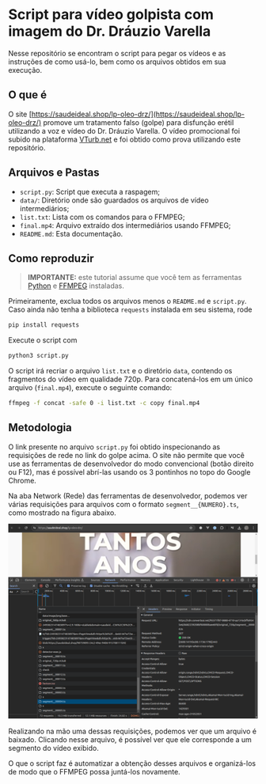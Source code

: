 # Script para vídeo golpista com imagem do Dr. Dráuzio Varella

Nesse repositório se encontram o script para pegar os vídeos e as instruções de
como usá-lo, bem como os arquivos obtidos em sua execução.

## O que é

O site
[https://saudeideal.shop/lp-oleo-drz/](https://saudeideal.shop/lp-oleo-drz/)
promove um tratamento falso (golpe) para disfunção erétil utilizando a voz e
vídeo do Dr. Dráuzio Varella. O vídeo promocional foi subido na plataforma
[VTurb.net](https://vturb.com.br/) e foi obtido como prova utilizando este
repositório.

## Arquivos e Pastas

- `script.py`: Script que executa a raspagem;
- `data/`: Diretório onde são guardados os arquivos de vídeo intermediários;
- `list.txt`: Lista com os comandos para o FFMPEG;
- `final.mp4`: Arquivo extraído dos intermediários usando FFMPEG;
- `README.md`: Esta documentação.

## Como reproduzir

> **IMPORTANTE:** este tutorial assume que você tem as ferramentas
> [Python](https://python.org) e [FFMPEG](https://ffmpeg.org/) instaladas.

Primeiramente, exclua todos os arquivos menos o `README.md` e `script.py`. Caso
ainda não tenha a biblioteca `requests` instalada em seu sistema, rode

```bash
pip install requests
```

Execute o script com

```bash
python3 script.py
```

O script irá recriar o arquivo `list.txt` e o diretório `data`, contendo os
fragmentos do vídeo em qualidade 720p. Para concatená-los em um único arquivo
(`final.mp4`), execute o seguinte comando:

```bash
ffmpeg -f concat -safe 0 -i list.txt -c copy final.mp4
```

## Metodologia

O link presente no arquivo `script.py` foi obtido inspecionando as requisições
de rede no link do golpe acima. O site não permite que você use as ferramentas
de desenvolvedor do modo convencional (botão direito ou F12), mas é possível
abrí-las usando os 3 pontinhos no topo do Google Chrome.

Na aba Network (Rede) das ferramentas de desenvolvedor, podemos ver várias
requisições para arquivos com o formato `segment__{NUMERO}.ts`, como mostrado na
figura abaixo.

![network.png](network.png)

Realizando na mão uma dessas requisições, podemos ver que um arquivo é baixado.
Clicando nesse arquivo, é possível ver que ele corresponde a um segmento do
vídeo exibido.

O que o script faz é automatizar a obtenção desses arquivos e organizá-los de
modo que o FFMPEG possa juntá-los novamente.

